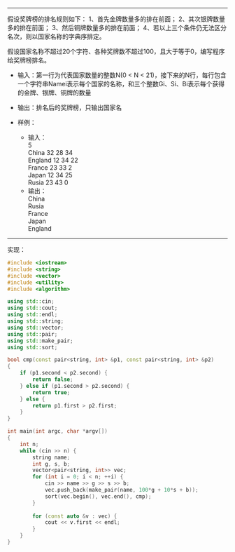 ***
假设奖牌榜的排名规则如下：
1、首先金牌数量多的排在前面；
2、其次银牌数量多的排在前面；
3、然后铜牌数量多的排在前面；
4、若以上三个条件仍无法区分名次，则以国家名称的字典序排定。

假设国家名称不超过20个字符、各种奖牌数不超过100，且大于等于0，编写程序给奖牌榜排名。

* 输入：第一行为代表国家数量的整数N(0 < N < 21)，接下来的N行，每行包含一个字符串Namei表示每个国家的名称，和三个整数Gi、Si、Bi表示每个获得的金牌、银牌、铜牌的数量
* 输出：排名后的奖牌榜，只输出国家名
  
* 样例：
  * 输入：<br>
    5<br>
    China 32 28 34<br>
    England 12 34 22<br>
    France 23 33 2<br>
    Japan 12 34 25<br>
    Rusia 23 43 0<br>
  * 输出：<br>
    China<br>
    Rusia<br>
    France<br>
    Japan<br>
    England<br>

***
实现：
```cpp
#include <iostream>
#include <string>
#include <vector>
#include <utility>
#include <algorithm>

using std::cin;
using std::cout;
using std::endl;
using std::string;
using std::vector;
using std::pair;
using std::make_pair;
using std::sort;

bool cmp(const pair<string, int> &p1, const pair<string, int> &p2)
{
    if (p1.second < p2.second) {
        return false;
    } else if (p1.second > p2.second) {
        return true;
    } else {
        return p1.first > p2.first;
    }
}

int main(int argc, char *argv[])
{
    int n;
    while (cin >> n) {
        string name;
        int g, s, b;
        vector<pair<string, int>> vec;
        for (int i = 0; i < n; ++i) {
            cin >> name >> g >> s >> b;
            vec.push_back(make_pair(name, 100*g + 10*s + b));
            sort(vec.begin(), vec.end(), cmp);
        }
        
        for (const auto &v : vec) {
            cout << v.first << endl;
        }
    }
}
```